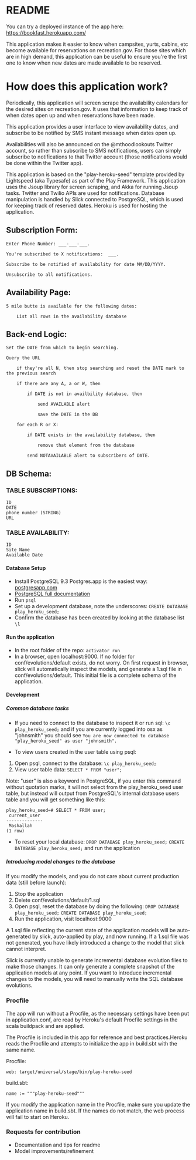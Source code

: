 # README
You can try a deployed instance of the app here: https://bookfast.herokuapp.com/

This application makes it easier to know when campsites, yurts, cabins, etc become available for reservations on 
recreation.gov. For those sites which are in high demand, this application can be useful to ensure you're the first
one to know when new dates are made available to be reserved.

# How does this application work?
Periodically, this application will screen scrape the availability calendars for the desired sites on recreation.gov. 
It uses that information to keep track of when dates open up and when reservations have been made. 

This application provides a user interface to view availability dates, and subscribe to be notified by SMS instant message when dates open up.
  
Availabilities will also be announced on the @mthoodlookouts Twitter account, so rather than subscribe to SMS 
notifications, users can simply subscribe to notifications to that Twitter account (those notifications would be
done within the Twitter app).

This application is based on the "play-heroku-seed" template provided by Lightspeed (aka Typesafe) as part of the 
Play Framework. This application uses the Jsoup library for screen scraping, and Akka for running Jsoup tasks. 
Twitter and Twilio APIs are used for notifications. 
Database manipulation is handled by Slick connected to PostgreSQL, which is used for keeping track of reserved dates. 
Heroku is used for hosting the application.  


## Subscription Form:

	Enter Phone Number: ___-___-___.
	
	You're subscribed to X notifications:  ___.
	
	Subscribe to be notified of availability for date MM/DD/YYYY.
	
	Unsubscribe to all notifications.

## Availability Page:

	5 mile butte is available for the following dates:
	
		List all rows in the availability database

## Back-end Logic:

	Set the DATE from which to begin searching.

	Query the URL
	
		if they're all N, then stop searching and reset the DATE mark to the previous search
		
		if there are any A, a or W, then
		
			if DATE is not in availbility database, then
			
				send AVAILABLE alert
				
				save the DATE in the DB
				
		for each R or X:
		
			if DATE exists in the availability database, then
			
				remove that element from the database
				
			send NOTAVAILABLE alert to subscribers of DATE.


## DB Schema:

### TABLE SUBSCRIPTIONS:

	ID
	DATE
	phone number (STRING)
	URL

### TABLE AVAILABILITY:

	ID
	Site Name
	Available Date

#### Database Setup
- Install PostgreSQL 9.3 Postgres.app is the easiest way: [postgresapp.com](http://postgresapp.com/)
- [PostgreSQL full documentation](http://www.postgresql.org/docs/9.3/interactive/)
- Run `psql`
- Set up a development database, note the underscores:
`CREATE DATABASE play_heroku_seed;`
- Confirm the database has been created by looking at the database list
`\l`


#### Run the application
- In the root folder of the repo:
`activator run`
- In a browser, open localhost:9000. If no folder for conf/evolutions/default exists, do not worry. On first request in browser, slick will automatically inspect the models, and generate a 1.sql file in conf/evolutions/default. This initial file is a complete schema of the application.

#### Development
##### Common database tasks
- If you need to connect to the database to inspect it or run sql:
`\c play_heroku_seed;`
and if you are currently logged into osx as "johnsmith" you should see
`You are now connected to database "play_heroku_seed" as user "johnsmith".`

- To view users created in the user table using psql:
1. Open psql, connect to the database:
`\c play_heroku_seed;`
2. View user table data:
`SELECT * FROM "user";`

Note: "user" is also a keyword in PostgreSQL, if you enter this command without quotation marks, it will not select from the play_heroku_seed user table, but instead will output from PostgreSQL's internal database users table and you will get something like this:

```
play_heroku_seed=# SELECT * FROM user;
 current_user
--------------
 Mashallah
(1 row)
```

- To reset your local database:
`DROP DATABASE play_heroku_seed;`
`CREATE DATABASE play_heroku_seed;`
and run the application


##### Introducing model changes to the database
If you modify the models, and you do not care about current production data (still before launch):

1. Stop the application
2. Delete conf/evolutions/default/1.sql
3. Open psql, reset the database by doing the following:
`DROP DATABASE play_heroku_seed;`
`CREATE DATABASE play_heroku_seed;`
4. Run the application, visit localhost:9000

A 1.sql file reflecting the current state of the application models will be auto-generated by slick, auto-applied by play, and now running. If a 1.sql file was not generated, you have likely introduced a change to the model that slick cannot interpret.

Slick is currently unable to generate incremental database evolution files to make those changes. It can only generate a complete snapshot of the application models at any point. If you want to introduce incremental changes to the models, you will need to manually write the SQL database evolutions.
### Procfile
The app will run without a Procfile, as the necessary settings have been put in application.conf, are read by Heroku's default Procfile settings in the scala buildpack and are applied.

The Procfile is included in this app for reference and best practices.Heroku reads the Procfile and attempts to initialize the app in build.sbt with the same name.

Procfile:
```
web: target/universal/stage/bin/play-heroku-seed
```
build.sbt:

```
name := """play-heroku-seed"""
```
If you modify the application name in the Procfile, make sure you update the application name in build.sbt. If the names do not match, the web process will fail to start on Heroku.


### Requests for contribution
- Documentation and tips for readme
- Model improvements/refinement
